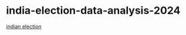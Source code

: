 # india-election-data-analysis-2024
[indian election](https://github.com/praveen12332/india-election-data-analysis-2024/tree/main)
